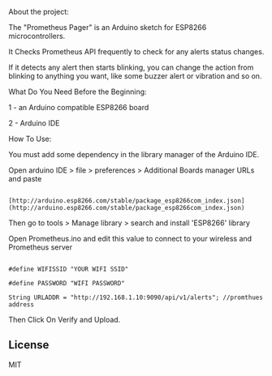 About the project:

  

The "Prometheus Pager" is an Arduino sketch for ESP8266 microcontrollers.

It Checks Prometheus API frequently to check for any alerts status changes.

If it detects any alert then starts blinking, you can change the action from blinking to anything you want, like some buzzer alert or vibration and so on.

What Do You Need Before the Beginning:

1 - an Arduino compatible ESP8266 board

2 - Arduino IDE

  

How To Use:

You must add some dependency in the library manager of the Arduino IDE.

Open arduino IDE > file > preferences > Additional Boards manager URLs and paste

```

[http://arduino.esp8266.com/stable/package_esp8266com_index.json](http://arduino.esp8266.com/stable/package_esp8266com_index.json)

```

Then go to tools > Manage library > search and install 'ESP8266' library

Open Prometheus.ino and edit this value to connect to your wireless and Prometheus server

  

```

#define WIFISSID "YOUR WIFI SSID"

#define PASSWORD "WIFI PASSWORD"

String URLADDR = "http://192.168.1.10:9090/api/v1/alerts"; //promthues address

```

Then Click On Verify and Upload.

## License

MIT
